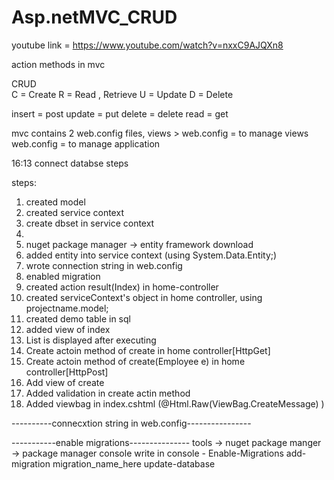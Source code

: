 # Asp.netMVC_CRUD
youtube link = https://www.youtube.com/watch?v=nxxC9AJQXn8

action methods in mvc 

CRUD    
C = Create
R = Read , Retrieve
U = Update
D = Delete

insert = post
update = put
delete = delete
read = get

mvc contains 2 web.config files, 
views > web.config = to manage views
web.config = to manage application 

16:13 connect databse steps

steps:
1. created model
2. created service context
3. create dbset<Student> in service context
4. 
5. nuget package manager -> entity framework download 
6. added entity into service context (using System.Data.Entity;)
7. wrote connection string in web.config
8. enabled migration
10. created action result(Index) in home-controller
11. created serviceContext's object in home controller, using projectname.model;
12. created demo table in sql
13. added view of index 
14. List is displayed after executing
15. Create actoin method of create in home controller[HttpGet]
16. Create actoin method of create(Employee e) in home controller[HttpPost]
17. Add view of create
18. Added validation in create actin method
19. Added viewbag in index.cshtml (@Html.Raw(ViewBag.CreateMessage)
)




----------connecxtion string in web.config---------------- 
<connectionStrings>
	<add name="ServicesContext" connectionString="data source=KIRTILAPTOP\SQLEXPRESS;database=student_db;integrated security=true" providerName="system.data.sqlclient"/>
</connectionStrings>

-----------enable migrations---------------
tools -> nuget package manger -> package manager console
write in console - 
Enable-Migrations
add-migration migration_name_here
update-database
